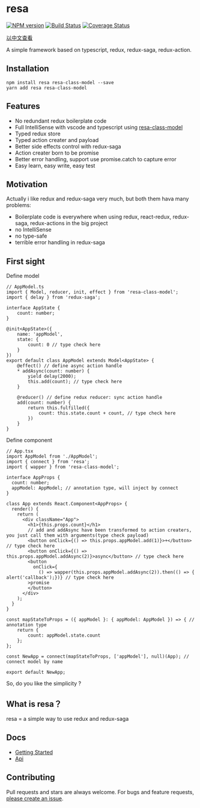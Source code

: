 # resa

[![NPM version](https://img.shields.io/npm/v/resa.svg?style=flat)](https://www.npmjs.com/package/resa)
[![Build Status](https://img.shields.io/travis/wangtao0101/resa.svg?style=flat)](https://travis-ci.org/wangtao0101/resa)
[![Coverage Status](https://coveralls.io/repos/github/wangtao0101/resa/badge.svg?branch=master)](https://coveralls.io/github/wangtao0101/resa?branch=master)

[以中文查看](README_CN.md)

A simple framework based on typescript, redux, redux-saga, redux-action.

## Installation
```
npm install resa resa-class-model --save
yarn add resa resa-class-model
```

## Features
* No redundant redux boilerplate code
* Full IntelliSense with vscode and typescript using [resa-class-model](https://github.com/wangtao0101/resa-class-model)
* Typed redux store
* Typed action creater and payload
* Better side effects control with redux-saga
* Action creater born to be promise
* Better error handling, support use promise.catch to capture error
* Easy learn, easy write, easy test

## Motivation
Actually i like redux and redux-saga very much, but both them hava many problems:
* Boilerplate code is everywhere when using redux, react-redux, redux-saga, redux-actions in the big project
* no IntelliSense
* no type-safe
* terrible error handling in redux-saga

## First sight
Define model
```
// AppModel.ts
import { Model, reducer, init, effect } from 'resa-class-model';
import { delay } from 'redux-saga';

interface AppState {
    count: number;
}

@init<AppState>({
    name: 'appModel',
    state: {
        count: 0 // type check here
    }
})
export default class AppModel extends Model<AppState> {
    @effect() // define async action handle
    * addAsync(count: number) {
        yield delay(2000);
        this.add(count); // type check here
    }

    @reducer() // define redux reducer: sync action handle
    add(count: number) {
        return this.fulfilled({
            count: this.state.count + count, // type check here
        })
    }
}

```
Define component
```
// App.tsx
import AppModel from './AppModel';
import { connect } from 'resa';
import { wapper } from 'resa-class-model';

interface AppProps {
  count: number;
  appModel: AppModel; // annotation type, will inject by connect
}

class App extends React.Component<AppProps> {
  render() {
    return (
      <div className="App">
        <h1>{this.props.count}</h1>
        // add and addAsync have been transformed to action creaters, you just call them with arguments(type check payload)
        <button onClick={() => this.props.appModel.add(1)}>+</button> // type check here
        <button onClick={() => this.props.appModel.addAsync(2)}>async</button> // type check here
        <button
          onClick={
            () => wapper(this.props.appModel.addAsync(2)).then(() => { alert('callback');})} // type check here
        >promise
        </button>
      </div>
    );
  }
}

const mapStateToProps = ({ appModel }: { appModel: AppModel }) => { // annotation type
    return {
        count: appModel.state.count
    };
};

const NewApp = connect(mapStateToProps, ['appModel'], null)(App); // connect model by name

export default NewApp;
```
So, do you like the simplicity ?

## What is resa？
resa = a simple way to use redux and redux-saga

## Docs
- [Getting Started](./docs/GettingStarted.md)
- [Api](./docs/Api.md)

## Contributing
Pull requests and stars are always welcome. For bugs and feature requests, [please create an issue](https://github.com/wangtao0101/resa/issues).
